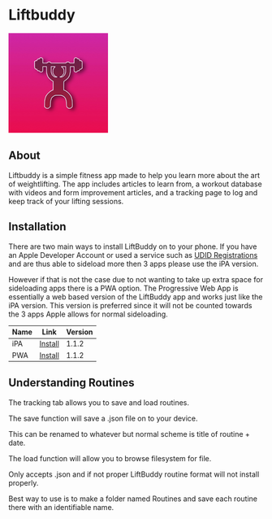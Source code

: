 # Liftbuddy
![icon](/resources/ios/icon/icon-98@2x.png)

## About
Liftbuddy is a simple fitness app made to help you learn more about the art of weightlifting.  The app includes articles to learn from, a workout database with videos and form improvement articles, and a tracking page to log and keep track of your lifting sessions.

## Installation
There are two main ways to install LiftBuddy on to your phone. If you have an Apple Developer Account or used a service such as [UDID Registrations](https://www.udidregistrations.com) and are thus able to sideload more then 3 apps please use the iPA version.

However if that is not the case due to not wanting to take up extra space for sideloading apps there is a PWA option. The Progressive Web App is essentially a web based version of the LiftBuddy app and works just like the iPA version. This version is preferred since it will not be counted towards the 3 apps Apple allows for normal sideloading.

| Name          | Link          | Version |
| ------------- | ------------- | ------------- |
| iPA  | [Install](https://github.com/AwaadCc/liftbuddy) | 1.1.2 |
| PWA  | [Install](https://awaadcc.github.io/files/liftbuddy.mobileconfig)  | 1.1.2 |

## Understanding Routines
The tracking tab allows you to save and load routines.

The save function will save a .json file on to your device.

This can be renamed to whatever but normal scheme is title of routine + date.

The load function will allow you to browse filesystem for file.

Only accepts .json and if not proper LiftBuddy routine format will not install properly.

Best way to use is to make a folder named Routines and save each routine there with an identifiable name.
